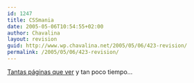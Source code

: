 ```yaml
---
id: 1247
title: CSSmania
date: 2005-05-06T10:54:55+02:00
author: Chavalina
layout: revision
guid: http://www.wp.chavalina.net/2005/05/06/423-revision/
permalink: /2005/05/06/423-revision/
---
```

<a href="http://www.nv30.com/mt/blogomania/" target="_blank">Tantas páginas que ver</a> y tan poco tiempo…